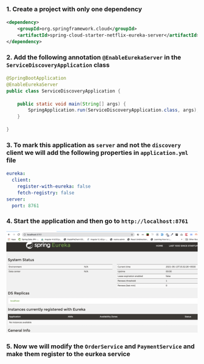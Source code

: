 ### 1. Create a project with only one dependency
```xml
<dependency>
    <groupId>org.springframework.cloud</groupId>
    <artifactId>spring-cloud-starter-netflix-eureka-server</artifactId>
</dependency>
```
### 2. Add the following annotation `@EnableEurekaServer` in the `ServiceDiscoveryApplication` class
```java
@SpringBootApplication
@EnableEurekaServer
public class ServiceDiscoveryApplication {

    public static void main(String[] args) {
        SpringApplication.run(ServiceDiscoveryApplication.class, args);
    }

}
```

### 3. To mark this application as `server` and not the `discovery` client we will add the following properties in `application.yml` file
```yaml
eureka:
  client:
    register-with-eureka: false
    fetch-registry: false
server:
  port: 8761
```

### 4. Start the application and then go to `http://localhost:8761`
![eureka](screenshots/eureka-server.png)

### 5. Now we will modify the `OrderService` and `PaymentService` and make them register to the eurkea service

